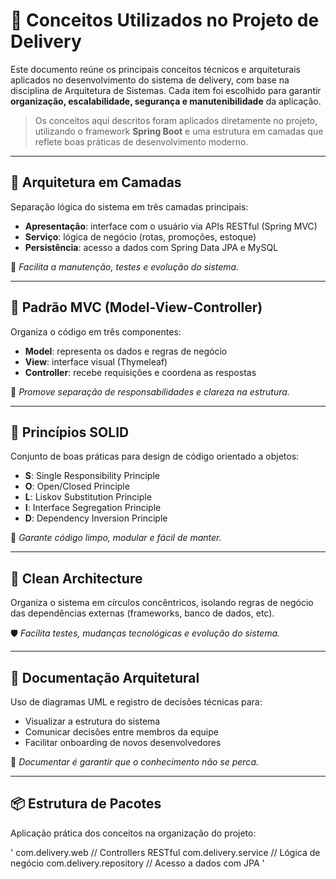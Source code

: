 # 🧠 Conceitos Utilizados no Projeto de Delivery

Este documento reúne os principais conceitos técnicos e arquiteturais aplicados no desenvolvimento do sistema de delivery, com base na disciplina de Arquitetura de Sistemas. Cada item foi escolhido para garantir **organização, escalabilidade, segurança e manutenibilidade** da aplicação.

> Os conceitos aqui descritos foram aplicados diretamente no projeto, utilizando o framework **Spring Boot** e uma estrutura em camadas que reflete boas práticas de desenvolvimento moderno.

---

## 🧱 Arquitetura em Camadas

Separação lógica do sistema em três camadas principais:

- **Apresentação**: interface com o usuário via APIs RESTful (Spring MVC)
- **Serviço**: lógica de negócio (rotas, promoções, estoque)
- **Persistência**: acesso a dados com Spring Data JPA e MySQL

🔎 *Facilita a manutenção, testes e evolução do sistema.*

---

## 🎯 Padrão MVC (Model-View-Controller)

Organiza o código em três componentes:

- **Model**: representa os dados e regras de negócio
- **View**: interface visual (Thymeleaf)
- **Controller**: recebe requisições e coordena as respostas

🧩 *Promove separação de responsabilidades e clareza na estrutura.*

---

## 🧼 Princípios SOLID

Conjunto de boas práticas para design de código orientado a objetos:

- **S**: Single Responsibility Principle  
- **O**: Open/Closed Principle  
- **L**: Liskov Substitution Principle  
- **I**: Interface Segregation Principle  
- **D**: Dependency Inversion Principle

🔧 *Garante código limpo, modular e fácil de manter.*

---

## 🧪 Clean Architecture

Organiza o sistema em círculos concêntricos, isolando regras de negócio das dependências externas (frameworks, banco de dados, etc).

🛡️ *Facilita testes, mudanças tecnológicas e evolução do sistema.*

---

## 📐 Documentação Arquitetural

Uso de diagramas UML e registro de decisões técnicas para:

- Visualizar a estrutura do sistema
- Comunicar decisões entre membros da equipe
- Facilitar onboarding de novos desenvolvedores

📘 *Documentar é garantir que o conhecimento não se perca.*

---

## 📦 Estrutura de Pacotes

Aplicação prática dos conceitos na organização do projeto:

'
com.delivery.web // Controllers RESTful com.delivery.service // Lógica de negócio com.delivery.repository // Acesso a dados com JPA
'
